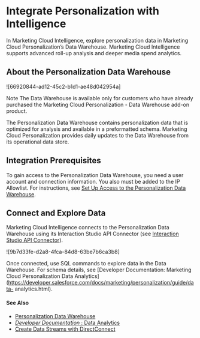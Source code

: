 

# Integrate Personalization with Intelligence

In Marketing Cloud Intelligence, explore personalization data in Marketing
Cloud Personalization’s Data Warehouse. Marketing Cloud Intelligence supports
advanced roll-up analysis and deeper media spend analytics.

## About the Personalization Data Warehouse

![66920844-ad12-45c2-b1d1-ae48d042954a]

Note [](https://help.salesforce.com/s?language=en_US)The Data Warehouse is
available only for customers who have already purchased the Marketing Cloud
Personalization \- Data Warehouse add-on product.

The Personalization Data Warehouse contains personalization data that is
optimized for analysis and available in a preformatted schema. Marketing Cloud
Personalization provides daily updates to the Data Warehouse from its
operational data store.

## Integration Prerequisites

To gain access to the Personalization Data Warehouse, you need a user account
and connection information. You also must be added to the IP Allowlist. For
instructions, see [Set Up Access to the Personalization Data
Warehouse](https://help.salesforce.com/s/articleView?id=sf.mc_pers_data_warehouse_setup.htm&language=en_US&type=5
"Set up access to the Marketing Cloud Personalization Data Warehouse by
completing the following steps.").

## Connect and Explore Data

Marketing Cloud Intelligence connects to the Personalization Data Warehouse
using its Interaction Studio API Connector (see [Interaction Studio API
Connector](https://help.salesforce.com/s/articleView?id=sf.dato_data_streams_api_interaction_studio.htm&language=en_US&type=5)).

![9b7d33fe-d2a8-4fca-84d8-63be7b6ca3b8]

Once connected, use SQL commands to explore data in the Data Warehouse. For
schema details, see [Developer Documentation: Marketing Cloud Personalization
Data
Analytics](https://developer.salesforce.com/docs/marketing/personalization/guide/data-
analytics.html).

#### See Also

  * [Personalization Data Warehouse](https://help.salesforce.com/s/articleView?id=sf.mc_pers_data_warehouse.htm&language=en_US&type=5 "Marketing Cloud Personalization tracks and measures engagement—at the individual and account levels—across your company’s channels. The Data Warehouse is a repository of personalization data that is optimized for analysis. Business analysts can use their preferred business intelligence \(BI\) tool to access the Data Warehouse and run queries to transform, report on, analyze, and visualize your Marketing Cloud Personalization data.")
  * [ _Developer Documentation_ : Data Analytics](https://developer.salesforce.com/docs/marketing/personalization/guide/data-analytics.htm)
  * [Create Data Streams with DirectConnect](https://help.salesforce.com/s/articleView?id=sf.dato_data_streams_direct.htm&language=en_US&type=5)


